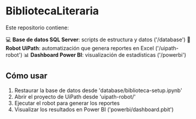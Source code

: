 # BibliotecaLiteraria

Este repositorio contiene:

💻 **Base de datos SQL Server**: scripts de estructura y datos ('/database')
🤖 **Robot UiPath**: automatización que genera reportes en Excel ('/uipath-robot')
📊 **Dashboard Power BI**: visualización de estadísticas ('/powerbi')

## Cómo usar

1. Restaurar la base de datos desde 'database/biblioteca-setup.ipynb'
2. Abrir el proyecto de UiPath desde 'uipath-robot/'
3. Ejecutar el robot para generar los reportes
4. Visualizar los resultados en Power BI ('powerbi/dashboard.pbit')
